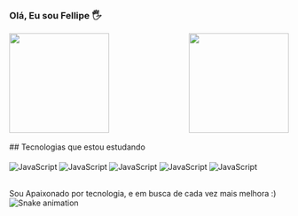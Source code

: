 ### Olá, Eu sou Fellipe 🖐️

<div>
  
  <img  height="180em" src="https://github-readme-stats.vercel.app/api?username=fellipe-fk&show_icons=true&theme=radical&include_all_commits=true&count_private=true"/>
  <img align="right" height="180em" src="https://github-readme-stats.vercel.app/api/top-langs/?username=fellipe-fk&layout=compact&langs_count=16&theme=radical"/>
</div>
<br>
## Tecnologias que estou estudando

<div style="display: inline_block"><br/>
<img align="center" alt="JavaScript" src="https://img.shields.io/badge/HTML5-E34F26?style=for-the-badge&logo=html5&logoColor=white">
<img align="center" alt="JavaScript" src="https://img.shields.io/badge/CSS3-1572B6?style=for-the-badge&logo=css3&logoColor=white">
<img align="center" alt="JavaScript" src="https://img.shields.io/badge/JavaScript-F7DF1E?style=for-the-badge&logo=javascript&logoColor=black">
<img align="center" alt="JavaScript" src="https://img.shields.io/badge/Node.js-43853D?style=for-the-badge&logo=node.js&logoColor=white">
<img align="center" alt="JavaScript" src="https://img.shields.io/badge/MySQL-00000F?style=for-the-badge&logo=mysql&logoColor=white">
</div><br/>

Sou Apaixonado por tecnologia, e em busca de cada vez mais melhora :)
![Snake animation](https://github.com/fellipe-fk/fellipe-fk/blob/output/github-contribution-grid-snake.svg)
